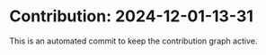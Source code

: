 # Contribution: 2024-12-01-13-31
This is an automated commit to keep the contribution graph active.
